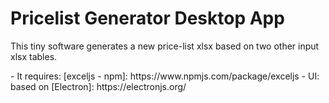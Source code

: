 # Pricelist Generator Desktop App

<p>This tiny software generates a new price-list xlsx based on two other input xlsx tables.</p>
- It requires: [exceljs - npm]: https://www.npmjs.com/package/exceljs
- UI: based on [Electron]: https://electronjs.org/
